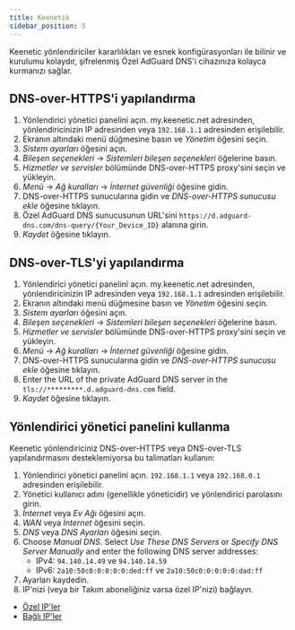 ```yaml
---
title: Keenetik
sidebar_position: 5
---
```


Keenetic yönlendiriciler kararlılıkları ve esnek konfigürasyonları ile bilinir ve kurulumu kolaydır, şifrelenmiş Özel AdGuard DNS'i cihazınıza kolayca kurmanızı sağlar.

## DNS-over-HTTPS'i yapılandırma

1. Yönlendirici yönetici panelini açın. my.keenetic.net adresinden, yönlendiricinizin IP adresinden veya `192.168.1.1` adresinden erişilebilir.
2. Ekranın altındaki menü düğmesine basın ve _Yönetim_ öğesini seçin.
3. _Sistem ayarları_ öğesini açın.
4. _Bileşen seçenekleri_ → _Sistemleri bileşen seçenekleri_ öğelerine basın.
5. _Hizmetler ve servisler_ bölümünde DNS-over-HTTPS proxy'sini seçin ve yükleyin.
6. _Menü_ → _Ağ kuralları_ → _İnternet güvenliği_ öğesine gidin.
7. DNS-over-HTTPS sunucularına gidin ve _DNS-over-HTTPS sunucusu ekle_ öğesine tıklayın.
8. Özel AdGuard DNS sunucusunun URL'sini `https://d.adguard-dns.com/dns-query/{Your_Device_ID}` alanına girin.
9. _Kaydet_ öğesine tıklayın.

## DNS-over-TLS'yi yapılandırma

1. Yönlendirici yönetici panelini açın. my.keenetic.net adresinden, yönlendiricinizin IP adresinden veya `192.168.1.1` adresinden erişilebilir.
2. Ekranın altındaki menü düğmesine basın ve _Yönetim_ öğesini seçin.
3. _Sistem ayarları_ öğesini açın.
4. _Bileşen seçenekleri_ → _Sistemleri bileşen seçenekleri_ öğelerine basın.
5. _Hizmetler ve servisler_ bölümünde DNS-over-HTTPS proxy'sini seçin ve yükleyin.
6. _Menü_ → _Ağ kuralları_ → _İnternet güvenliği_ öğesine gidin.
7. DNS-over-HTTPS sunucularına gidin ve _DNS-over-HTTPS sunucusu ekle_ öğesine tıklayın.
8. Enter the URL of the private AdGuard DNS server in the `tls://*********.d.adguard-dns.com` field.
9. _Kaydet_ öğesine tıklayın.

## Yönlendirici yönetici panelini kullanma

Keenetic yönlendiriciniz DNS-over-HTTPS veya DNS-over-TLS yapılandırmasını desteklemiyorsa bu talimatları kullanın:

1. Yönlendirici yönetici panelini açın. `192.168.1.1` veya `192.168.0.1` adresinden erişilebilir.
2. Yönetici kullanıcı adını (genellikle yöneticidir) ve yönlendirici parolasını girin.
3. _İnternet_ veya _Ev Ağı_ öğesini açın.
4. _WAN_ veya _İnternet_ öğesini seçin.
5. _DNS_ veya _DNS Ayarları_ öğesini seçin.
6. Choose _Manual DNS_. Select _Use These DNS Servers_ or _Specify DNS Server Manually_ and enter the following DNS server addresses:
   - IPv4: `94.140.14.49` ve `94.140.14.59`
   - IPv6: `2a10:50c0:0:0:0:0:ded:ff` ve `2a10:50c0:0:0:0:0:dad:ff`
7. Ayarları kaydedin.
8. IP'nizi (veya bir Takım aboneliğiniz varsa özel IP'nizi) bağlayın.

- [Özel IP'ler](/private-dns/connect-devices/other-options/dedicated-ip.md)
- [Bağlı IP'ler](/private-dns/connect-devices/other-options/linked-ip.md)
